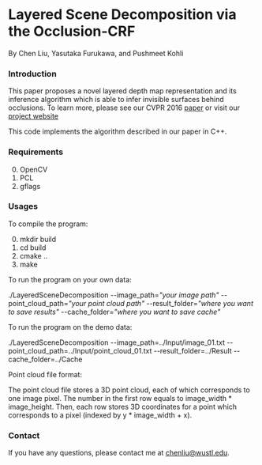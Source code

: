 # Layered Scene Decomposition via the Occlusion-CRF

By Chen Liu, Yasutaka Furukawa, and Pushmeet Kohli

### Introduction

This paper proposes a novel layered depth map representation and its inference algorithm which is able to infer invisible surfaces behind occlusions. To learn more, please see our CVPR 2016 [paper](http://www.cse.wustl.edu/~furukawa/papers/2016-cvpr-layer.pdf) or visit our [project website](http://sites.wustl.edu/chenliu/layered-scene)

This code implements the algorithm described in our paper in C++.

### Requirements

0. OpenCV
1. PCL
2. gflags

### Usages

To compile the program:

0. mkdir build
1. cd build
2. cmake ..
3. make

To run the program on your own data:

./LayeredSceneDecomposition --image_path=*"your image path"* --point_cloud_path=*"your point cloud path"* --result_folder=*"where you want to save results"* --cache_folder=*"where you want to save cache"*

To run the program on the demo data:

./LayeredSceneDecomposition --image_path=../Input/image_01.txt --point_cloud_path=../Input/point_cloud_01.txt --result_folder=../Result --cache_folder=../Cache

Point cloud file format:

The point cloud file stores a 3D point cloud, each of which corresponds to one image pixel.
The number in the first row equals to image_width * image_height.
Then, each row stores 3D coordinates for a point which corresponds to a pixel (indexed by y * image_width + x).

### Contact

If you have any questions, please contact me at chenliu@wustl.edu.
